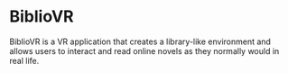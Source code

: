 # BiblioVR

BiblioVR is a VR application that creates a library-like environment and allows users to interact and read online novels as they normally would in real life. 

